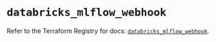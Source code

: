 # `databricks_mlflow_webhook`

Refer to the Terraform Registry for docs: [`databricks_mlflow_webhook`](https://registry.terraform.io/providers/databricks/databricks/1.49.0/docs/resources/mlflow_webhook).
